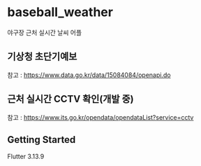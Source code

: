 # baseball_weather

야구장 근처 실시간 날씨 어플

## 기상청 초단기예보

참고 : https://www.data.go.kr/data/15084084/openapi.do

## 근처 실시간 CCTV 확인(개발 중)

참고 : https://www.its.go.kr/opendata/opendataList?service=cctv

## Getting Started

Flutter 3.13.9
